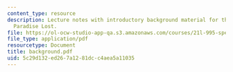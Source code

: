 ```yaml
---
content_type: resource
description: Lecture notes with introductory background material for the reading of
  Paradise Lost.
file: https://ol-ocw-studio-app-qa.s3.amazonaws.com/courses/21l-995-special-topics-in-literature-miltons-paradise-lost-january-iap-2008/5c29d132ed267a1281dcc4aea5a11035_background.pdf
file_type: application/pdf
resourcetype: Document
title: background.pdf
uid: 5c29d132-ed26-7a12-81dc-c4aea5a11035
---
```


